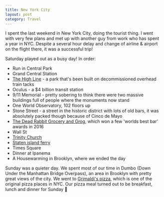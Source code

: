 ```yaml
---
title: New York City
layout: post
category: Travel
---
```



I spent the last weekend in New York City, doing the tourist thing. I went with
very few plans and met up with another guy from work who has spent a year in
NYC.  Despite a several hour delay and change of airline & airport on the
flight there, it was a successful trip!

Saturday played out as a busy day! In order:

* Run in Central Park
* Grand Central Station
* [The High Line](http://www.thehighline.org/) - a park that's been built on
  decommissioned overhead train tacks
* Oculus - a $4 billion transit station
* 9/11 Memorial - pretty sobering to think there were two massive buildings
  full of people where the monuments now stand
* One World Observatory, 102 floors up
* Stone Street - a street in the historic district with lots of old bars, it
  was absolutely packed though because of Cinco de Mayo
* [The Dead Rabbit Grocery and Grog](https://www.deadrabbitnyc.com/about/),
  which won a few 'worlds best bar' awards in 2016
* Wall St
* [Trinity Church](https://en.wikipedia.org/wiki/Trinity_Church_(Manhattan))
* [Staten island ferry](http://www.siferry.com/)
* Times Square
* Dinner at Ipanema
* A Housewarming in Brooklyn, where we ended the day

Sunday was a quieter day. We spent most of our time in Dumbo (Down Under the
Manhattan Bridge Overpass), an area in Brooklyn with pretty great views of the
city. We went to [Grimaldi's pizza](http://www.grimaldis.com/index.html), which
is one of the original pizza places in NYC. Our pizza meal turned out to be
breakfast, lunch and dinner for Sunday 🤣